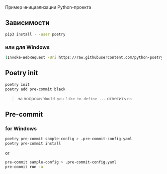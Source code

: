 Пример инициализации Python-проекта

## Зависимости

```sh
pip3 install - -user poetry
```

### или для Windows

```sh
(Invoke-WebRequest -Uri https://raw.githubusercontent.com/python-poetry/poetry/master/get-poetry.py -UseBasicParsing).Content | python -
```

## Poetry init

```sh
poetry init
poetry add pre-commit black
```

> на вопросы `Would you like to define ...` ответить `no`

## Pre-commit

### for Windows

```sh
poetry pre-commit sample-config > .pre-commit-config.yaml
poetry pre-commit install
```

or

```sh
pre-commit sample-config > .pre-commit-config.yaml
pre-commit run -a
```
